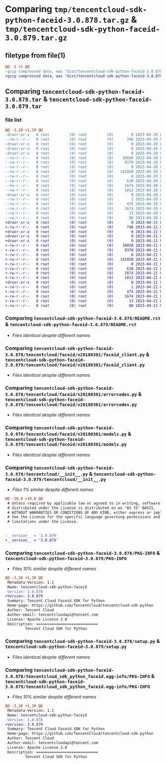 # Comparing `tmp/tencentcloud-sdk-python-faceid-3.0.878.tar.gz` & `tmp/tencentcloud-sdk-python-faceid-3.0.879.tar.gz`

## filetype from file(1)

```diff
@@ -1 +1 @@
-gzip compressed data, was "dist/tencentcloud-sdk-python-faceid-3.0.878.tar", last modified: Thu Apr 20 00:32:00 2023, max compression
+gzip compressed data, was "dist/tencentcloud-sdk-python-faceid-3.0.879.tar", last modified: Fri Apr 21 00:45:07 2023, max compression
```

## Comparing `tencentcloud-sdk-python-faceid-3.0.878.tar` & `tencentcloud-sdk-python-faceid-3.0.879.tar`

### file list

```diff
@@ -1,19 +1,19 @@
-drwxr-xr-x   0 root         (0) root         (0)        0 2023-04-20 00:32:00.000000 tencentcloud-sdk-python-faceid-3.0.878/
--rw-r--r--   0 root         (0) root         (0)      746 2023-04-20 00:32:00.000000 tencentcloud-sdk-python-faceid-3.0.878/README.rst
-drwxr-xr-x   0 root         (0) root         (0)        0 2023-04-20 00:32:00.000000 tencentcloud-sdk-python-faceid-3.0.878/tencentcloud/
-drwxr-xr-x   0 root         (0) root         (0)        0 2023-04-20 00:32:00.000000 tencentcloud-sdk-python-faceid-3.0.878/tencentcloud/faceid/
-drwxr-xr-x   0 root         (0) root         (0)        0 2023-04-20 00:32:00.000000 tencentcloud-sdk-python-faceid-3.0.878/tencentcloud/faceid/v20180301/
--rw-r--r--   0 root         (0) root         (0)    34030 2023-04-20 00:32:00.000000 tencentcloud-sdk-python-faceid-3.0.878/tencentcloud/faceid/v20180301/faceid_client.py
--rw-r--r--   0 root         (0) root         (0)     9370 2023-04-20 00:32:00.000000 tencentcloud-sdk-python-faceid-3.0.878/tencentcloud/faceid/v20180301/errorcodes.py
--rw-r--r--   0 root         (0) root         (0)        0 2023-04-20 00:32:00.000000 tencentcloud-sdk-python-faceid-3.0.878/tencentcloud/faceid/v20180301/__init__.py
--rw-r--r--   0 root         (0) root         (0)   141050 2023-04-20 00:32:00.000000 tencentcloud-sdk-python-faceid-3.0.878/tencentcloud/faceid/v20180301/models.py
--rw-r--r--   0 root         (0) root         (0)        0 2023-04-20 00:32:00.000000 tencentcloud-sdk-python-faceid-3.0.878/tencentcloud/faceid/__init__.py
--rw-r--r--   0 root         (0) root         (0)      630 2023-04-20 00:32:00.000000 tencentcloud-sdk-python-faceid-3.0.878/tencentcloud/__init__.py
--rw-r--r--   0 root         (0) root         (0)     1674 2023-04-20 00:32:00.000000 tencentcloud-sdk-python-faceid-3.0.878/PKG-INFO
--rw-r--r--   0 root         (0) root         (0)     1012 2023-04-20 00:32:00.000000 tencentcloud-sdk-python-faceid-3.0.878/setup.py
-drwxr-xr-x   0 root         (0) root         (0)        0 2023-04-20 00:32:00.000000 tencentcloud-sdk-python-faceid-3.0.878/tencentcloud_sdk_python_faceid.egg-info/
--rw-r--r--   0 root         (0) root         (0)        1 2023-04-20 00:32:00.000000 tencentcloud-sdk-python-faceid-3.0.878/tencentcloud_sdk_python_faceid.egg-info/dependency_links.txt
--rw-r--r--   0 root         (0) root         (0)      475 2023-04-20 00:32:00.000000 tencentcloud-sdk-python-faceid-3.0.878/tencentcloud_sdk_python_faceid.egg-info/SOURCES.txt
--rw-r--r--   0 root         (0) root         (0)     1674 2023-04-20 00:32:00.000000 tencentcloud-sdk-python-faceid-3.0.878/tencentcloud_sdk_python_faceid.egg-info/PKG-INFO
--rw-r--r--   0 root         (0) root         (0)       13 2023-04-20 00:32:00.000000 tencentcloud-sdk-python-faceid-3.0.878/tencentcloud_sdk_python_faceid.egg-info/top_level.txt
--rw-r--r--   0 root         (0) root         (0)       88 2023-04-20 00:32:00.000000 tencentcloud-sdk-python-faceid-3.0.878/setup.cfg
+drwxr-xr-x   0 root         (0) root         (0)        0 2023-04-21 00:45:07.000000 tencentcloud-sdk-python-faceid-3.0.879/
+-rw-r--r--   0 root         (0) root         (0)      746 2023-04-21 00:45:06.000000 tencentcloud-sdk-python-faceid-3.0.879/README.rst
+drwxr-xr-x   0 root         (0) root         (0)        0 2023-04-21 00:45:07.000000 tencentcloud-sdk-python-faceid-3.0.879/tencentcloud/
+drwxr-xr-x   0 root         (0) root         (0)        0 2023-04-21 00:45:07.000000 tencentcloud-sdk-python-faceid-3.0.879/tencentcloud/faceid/
+drwxr-xr-x   0 root         (0) root         (0)        0 2023-04-21 00:45:07.000000 tencentcloud-sdk-python-faceid-3.0.879/tencentcloud/faceid/v20180301/
+-rw-r--r--   0 root         (0) root         (0)    34030 2023-04-21 00:45:06.000000 tencentcloud-sdk-python-faceid-3.0.879/tencentcloud/faceid/v20180301/faceid_client.py
+-rw-r--r--   0 root         (0) root         (0)     9370 2023-04-21 00:45:06.000000 tencentcloud-sdk-python-faceid-3.0.879/tencentcloud/faceid/v20180301/errorcodes.py
+-rw-r--r--   0 root         (0) root         (0)        0 2023-04-21 00:45:06.000000 tencentcloud-sdk-python-faceid-3.0.879/tencentcloud/faceid/v20180301/__init__.py
+-rw-r--r--   0 root         (0) root         (0)   141050 2023-04-21 00:45:06.000000 tencentcloud-sdk-python-faceid-3.0.879/tencentcloud/faceid/v20180301/models.py
+-rw-r--r--   0 root         (0) root         (0)        0 2023-04-21 00:45:06.000000 tencentcloud-sdk-python-faceid-3.0.879/tencentcloud/faceid/__init__.py
+-rw-r--r--   0 root         (0) root         (0)      630 2023-04-21 00:45:06.000000 tencentcloud-sdk-python-faceid-3.0.879/tencentcloud/__init__.py
+-rw-r--r--   0 root         (0) root         (0)     1674 2023-04-21 00:45:07.000000 tencentcloud-sdk-python-faceid-3.0.879/PKG-INFO
+-rw-r--r--   0 root         (0) root         (0)     1012 2023-04-21 00:45:06.000000 tencentcloud-sdk-python-faceid-3.0.879/setup.py
+drwxr-xr-x   0 root         (0) root         (0)        0 2023-04-21 00:45:07.000000 tencentcloud-sdk-python-faceid-3.0.879/tencentcloud_sdk_python_faceid.egg-info/
+-rw-r--r--   0 root         (0) root         (0)        1 2023-04-21 00:45:07.000000 tencentcloud-sdk-python-faceid-3.0.879/tencentcloud_sdk_python_faceid.egg-info/dependency_links.txt
+-rw-r--r--   0 root         (0) root         (0)      475 2023-04-21 00:45:07.000000 tencentcloud-sdk-python-faceid-3.0.879/tencentcloud_sdk_python_faceid.egg-info/SOURCES.txt
+-rw-r--r--   0 root         (0) root         (0)     1674 2023-04-21 00:45:07.000000 tencentcloud-sdk-python-faceid-3.0.879/tencentcloud_sdk_python_faceid.egg-info/PKG-INFO
+-rw-r--r--   0 root         (0) root         (0)       13 2023-04-21 00:45:07.000000 tencentcloud-sdk-python-faceid-3.0.879/tencentcloud_sdk_python_faceid.egg-info/top_level.txt
+-rw-r--r--   0 root         (0) root         (0)       88 2023-04-21 00:45:07.000000 tencentcloud-sdk-python-faceid-3.0.879/setup.cfg
```

### Comparing `tencentcloud-sdk-python-faceid-3.0.878/README.rst` & `tencentcloud-sdk-python-faceid-3.0.879/README.rst`

 * *Files identical despite different names*

### Comparing `tencentcloud-sdk-python-faceid-3.0.878/tencentcloud/faceid/v20180301/faceid_client.py` & `tencentcloud-sdk-python-faceid-3.0.879/tencentcloud/faceid/v20180301/faceid_client.py`

 * *Files identical despite different names*

### Comparing `tencentcloud-sdk-python-faceid-3.0.878/tencentcloud/faceid/v20180301/errorcodes.py` & `tencentcloud-sdk-python-faceid-3.0.879/tencentcloud/faceid/v20180301/errorcodes.py`

 * *Files identical despite different names*

### Comparing `tencentcloud-sdk-python-faceid-3.0.878/tencentcloud/faceid/v20180301/models.py` & `tencentcloud-sdk-python-faceid-3.0.879/tencentcloud/faceid/v20180301/models.py`

 * *Files identical despite different names*

### Comparing `tencentcloud-sdk-python-faceid-3.0.878/tencentcloud/__init__.py` & `tencentcloud-sdk-python-faceid-3.0.879/tencentcloud/__init__.py`

 * *Files 1% similar despite different names*

```diff
@@ -10,8 +10,8 @@
 # Unless required by applicable law or agreed to in writing, software
 # distributed under the License is distributed on an "AS IS" BASIS,
 # WITHOUT WARRANTIES OR CONDITIONS OF ANY KIND, either express or implied.
 # See the License for the specific language governing permissions and
 # limitations under the License.
 
 
-__version__ = '3.0.878'
+__version__ = '3.0.879'
```

### Comparing `tencentcloud-sdk-python-faceid-3.0.878/PKG-INFO` & `tencentcloud-sdk-python-faceid-3.0.879/PKG-INFO`

 * *Files 10% similar despite different names*

```diff
@@ -1,10 +1,10 @@
 Metadata-Version: 1.1
 Name: tencentcloud-sdk-python-faceid
-Version: 3.0.878
+Version: 3.0.879
 Summary: Tencent Cloud Faceid SDK for Python
 Home-page: https://github.com/TencentCloud/tencentcloud-sdk-python
 Author: Tencent Cloud
 Author-email: tencentcloudapi@tencent.com
 License: Apache License 2.0
 Description: ============================
         Tencent Cloud SDK for Python
```

### Comparing `tencentcloud-sdk-python-faceid-3.0.878/setup.py` & `tencentcloud-sdk-python-faceid-3.0.879/setup.py`

 * *Files identical despite different names*

### Comparing `tencentcloud-sdk-python-faceid-3.0.878/tencentcloud_sdk_python_faceid.egg-info/PKG-INFO` & `tencentcloud-sdk-python-faceid-3.0.879/tencentcloud_sdk_python_faceid.egg-info/PKG-INFO`

 * *Files 10% similar despite different names*

```diff
@@ -1,10 +1,10 @@
 Metadata-Version: 1.1
 Name: tencentcloud-sdk-python-faceid
-Version: 3.0.878
+Version: 3.0.879
 Summary: Tencent Cloud Faceid SDK for Python
 Home-page: https://github.com/TencentCloud/tencentcloud-sdk-python
 Author: Tencent Cloud
 Author-email: tencentcloudapi@tencent.com
 License: Apache License 2.0
 Description: ============================
         Tencent Cloud SDK for Python
```

